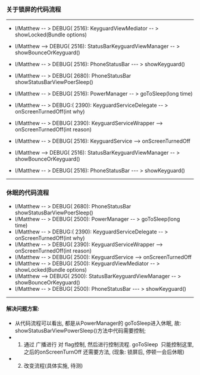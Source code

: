 ### 关于锁屏的代码流程

***
  - I/Matthew -- > DEBUG( 2516): KeyguardViewMediator -- > showLocked(Bundle options)
  - I/Matthew --> DEBUG( 2516): StatusBarKeyguardViewManager -- > showBounceOrKeyguard()
  - I/Matthew -- > DEBUG( 2516): PhoneStatusBar --- > showKeyguard()
  - I/Matthew -- >  DEBUG( 2680): PhoneStatusBar   showStatusBarViewPoerSleep()
  
  - I/Matthew -- > DEBUG( 2516): PowerManager -- > goToSleep(long time)
  - I/Matthew -- > DEBUG:( 2390): KeyguardServiceDelegate -- > onScreenTurnedOff(int why)
  - I/Matthew -- > DEBUG( 2390): KeyguardServiceWrapper --> onScreenTurnedOff(int reason)
  - I/Matthew -- > DEBUG( 2516): KeyguardService --> onScreenTurnedOff
  - I/Matthew --> DEBUG( 2516): StatusBarKeyguardViewManager -- > showBounceOrKeyguard()
  - I/Matthew -- > DEBUG( 2516): PhoneStatusBar --- > showKeyguard()
  
  ***
### 休眠的代码流程
  - I/Matthew -- >  DEBUG( 2680): PhoneStatusBar   showStatusBarViewPoerSleep()
  - I/Matthew -- > DEBUG( 2500): PowerManager -- > goToSleep(long time)
  - I/Matthew -- > DEBUG:( 2390): KeyguardServiceDelegate -- > onScreenTurnedOff(int why)
  - I/Matthew -- > DEBUG( 2390): KeyguardServiceWrapper --> onScreenTurnedOff(int reason)
  - I/Matthew -- > DEBUG( 2500): KeyguardService --> onScreenTurnedOff
  - I/Matthew -- > DEBUG( 2500): KeyguardViewMediator -- > showLocked(Bundle options)
  - I/Matthew --> DEBUG( 2500): StatusBarKeyguardViewManager -- > showBounceOrKeyguard()
  - I/Matthew -- > DEBUG( 2500): PhoneStatusBar --- > showKeyguard()

***
#### 解决问题方案:
  - 从代码流程可以看出, 都是从PowerManager的 goToSleep进入休眠, 故: showStatusBarViewPowerSleep()方法中代码需要控制;
  - 1. 通过 广播进行 对 flag控制, 然后进行控制流程. goToSleep  只能控制这里, 之后的onScreenTurnOff 还需要方法, (现象: 锁屏后, 停顿一会后休眠)
  - 2. 改变流程(具体实施, 待测) 
